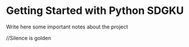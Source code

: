 # Getting Started with Python SDGKU

Write here some important notes about the project

//Silence is golden 